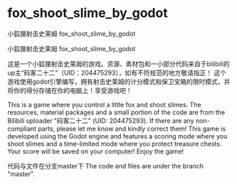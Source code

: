 # fox_shoot_slime_by_godot
小狐狸射击史莱姆 fox_shoot_slime_by_godot

小狐狸射击史莱姆
fox_shoot_slime_by_godot


这是一个小狐狸射击史莱姆的游戏。资源、素材包和一小部分代码来自于bilibili的up主“码客二十二”（UID：204475293），如有不符规范的地方敬请指正！
这个游戏使用godot引擎编写，拥有射击史莱姆的计分模式和保卫宝箱的限时模式，并将你的得分存储在你的电脑上！享受游戏吧！


This is a game where you control a little fox and shoot slimes. The resources, material packages and a small portion of the code are from the Bilibili uploader "码客二十二" (UID: 204475293). If there are any non-compliant parts, please let me know and kindly correct them!
This game is developed using the Godot engine and features a scoring mode where you shoot slimes and a time-limited mode where you protect treasure chests. Your score will be saved on your computer! Enjoy the game!


代码与文件在分支master下
The code and files are under the branch "master".
